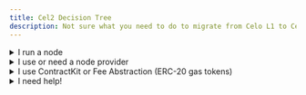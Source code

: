 ```yaml
---
title: Cel2 Decision Tree
description: Not sure what you need to do to migrate from Celo L1 to Celo L2?
---
```


<details>
  <summary>I run a node</summary>
  
  Follow the [node upgrade instructions](docs/cel2/l2-operator-guide.md).

</details>
<details>
  <summary>I use or need a node provider</summary>

  The following node providers will be available shortly after the migration to Cel2:

  - [Quicknode](https://www.quicknode.com/chains/celo) (not yet verified)
  - [Infura](https://www.infura.io/networks/celo) (not yet verified)
  - [DSRV](https://drpc.org/chainlist/celo) (not yet verified)


  If none of the above work for you, you can use cLabs best effort hosted node: [Forno](https://docs.celo.org/network/node/forno).
</details>
<details>
  <summary>I use ContractKit or Fee Abstraction (ERC-20 gas tokens)</summary>

  Recommended versions for SDK and libraries:
  - [@celo/connect >=6.1.0](https://www.npmjs.com/package/@celo/connect)
  - [@celo/contractkit >=8.1.1](https://www.npmjs.com/package/@celo/contractkit)
  - [@celo/celocli >=5.1.1](https://www.npmjs.com/package/@celo/celocli)
  - [@viem >=2](https://www.npmjs.com/package/viem)
  
  <details>
  <summary>I need more information on ContractKit...</summary>
    
  Have a look at the [ContractKit Cel2 Guide](https://docs.google.com/document/d/1F-9OtZeFOhB7SbgWyUHjOgxBwF-749URZDK0OpgtAqE/edit)
  
  </details>
  
</details>

<details>
  <summary>I need help!</summary>

  Reach out to us!

  - Technical question? [celo-org discussions on GitHub](https://github.com/orgs/celo-org/discussions/categories/cel2)
  - Any type of question? TODO Discord channel
Forum: 

  Also check out these resources:
  
  - [Celo Docs](docs/welcome.md)
  - [Celo L2 Specifications](https://specs.celo.org/)
  - [Transaction types on Celo](https://github.com/celo-org/txtypes)
  - [Celo Forum](https://forum.celo.org/)
  
</details>
